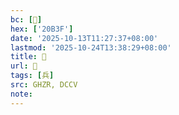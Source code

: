 ```yaml
---
bc: [𠬿]
hex: ['20B3F']
date: '2025-10-13T11:27:37+08:00'
lastmod: '2025-10-24T13:38:29+08:00'
title: 󰘵
url: 󰘵
tags: [兵]
src: GHZR, DCCV
note:
---
```

